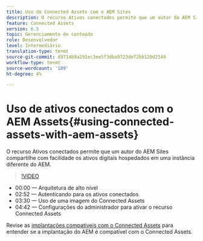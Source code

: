 ```yaml
---
title: Uso do Connected Assets com o AEM Sites
description: O recurso Ativos conectados permite que um autor do AEM Sites compartilhe com facilidade os ativos digitais hospedados em uma instância diferente do AEM.
feature: Connected Assets
version: 6.5
topic: Gerenciamento de conteúdo
role: Desenvolvedor
level: Intermediário
translation-type: tm+mt
source-git-commit: d9714b9a291ec3ee5f3dba9723de72bb120d2149
workflow-type: tm+mt
source-wordcount: '109'
ht-degree: 4%

---
```



# Uso de ativos conectados com o AEM Assets{#using-connected-assets-with-aem-assets}

O recurso Ativos conectados permite que um autor do AEM Sites compartilhe com facilidade os ativos digitais hospedados em uma instância diferente do AEM.

>[!VIDEO](https://video.tv.adobe.com/v/26060?quality=12&learn=on)

* 00:00 — Arquitetura de alto nível
* 02:52 — Autenticando para os ativos conectados
* 03:30 — Uso de uma imagem do Connected Assets
* 04:42 — Configurações do administrador para ativar o recurso Connected Assets

Revise as [implantações compatíveis com o Connected Assets](https://docs.adobe.com/content/help/en/experience-manager-65/assets/using/use-assets-across-connected-assets-instances.html#prerequisites) para entender se a implantação do AEM é compatível com o Connected Assets.